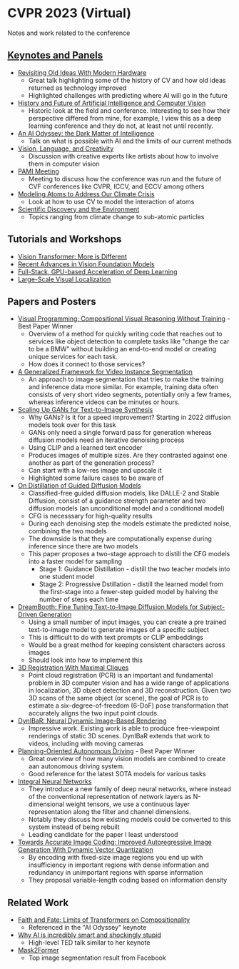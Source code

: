 # CVPR 2023 (Virtual)
Notes and work related to the conference

## [Keynotes and Panels](https://cvpr.thecvf.com/virtual/2023/eventlistwithbios/2023KeynotesPanels)

- [Revisiting Old Ideas With Modern Hardware](https://cvpr.thecvf.com/virtual/2023/invited-talk/23301)
  - Great talk highlighting some of the history of CV and how old ideas returned as technology improved
  - Highlighted challenges with predicting where AI will go in the future
- [History and Future of Artificial Intelligence and Computer Vision](https://cvpr.thecvf.com/virtual/2023/panel/23304)
  - Historic look at the field and conference. Interesting to see how their perspective differed from mine, for example, I view this as a deep learning conference and they do not, at least not until recently. 
- [An AI Odyssey: the Dark Matter of Intelligence](https://cvpr.thecvf.com/virtual/2023/invited-talk/23302)
  - Talk on what is possible with AI and the limits of our current methods
- [Vision, Language, and Creativity](https://cvpr.thecvf.com/virtual/2023/panel/23305)
  - Discussion with creative experts like artists about how to involve them in computer vision
- [PAMI Meeting](https://cvpr.thecvf.com/virtual/2023/panel/23564)
  - Meeting to discuss how the conference was run and the future of CVF conferences like CVPR, ICCV, and ECCV among others 
- [Modeling Atoms to Address Our Climate Crisis](https://cvpr.thecvf.com/virtual/2023/invited-talk/23303)
  - Look at how to use CV to model the interaction of atoms 
- [Scientific Discovery and the Environment](https://cvpr.thecvf.com/virtual/2023/panel/23306)
  - Topics ranging from climate change to sub-atomic particles

## Tutorials and Workshops
- [Vision Transformer: More is Different](https://cvpr.thecvf.com/virtual/2023/tutorial/18572)
- [Recent Advances in Vision Foundation Models](https://cvpr.thecvf.com/virtual/2023/tutorial/18558)
- [Full-Stack, GPU-based Acceleration of Deep Learning](https://cvpr.thecvf.com/virtual/2023/tutorial/18561)
- [Large-Scale Visual Localization](https://cvpr.thecvf.com/virtual/2023/tutorial/18551)

## Papers and Posters

- [Visual Programming: Compositional Visual Reasoning Without Training](https://cvpr.thecvf.com/virtual/2023/poster/22652) - Best Paper Winner
  - Overview of a method for quickly writing code that reaches out to services like object detection to complete tasks like "change the car to be a BMW" without building an end-to-end model or creating unique services for each task.
  - How does it connect to those services?
- [A Generalized Framework for Video Instance Segmentation](https://cvpr.thecvf.com/virtual/2023/poster/22446)
  -  An approach to image segmentation that tries to make the training and inference data more similar. For example, training data often consists of very short video segments, potentially only a few frames, whereas inference videos can be minutes or hours.
- [Scaling Up GANs for Text-to-Image Synthesis](https://cvpr.thecvf.com/virtual/2023/poster/22519)
  - Why GANs? Is it for a speed improvement? Starting in 2022 diffusion models took over for this task
  - GANs only need a single forward pass for generation whereas diffusion models need an iterative denoising process
  - Using CLIP and a learned text encoder
  - Produces images of multiple sizes. Are they contrasted against one another as part of the generation process?
  - Can start with a low-res image and upscale it
  - Highlighted some failure cases to be aware of
- [On Distillation of Guided Diffusion Models](https://cvpr.thecvf.com/virtual/2023/poster/21256)
  - Classified-free guided diffusion models, like DALLE-2 and Stable Diffusion, consist of a guidance strength parameter and two diffusion models (an unconditional model and a conditional model)
  - CFG is necesssary for high-quality results
  - During each denoising step the models estimate the predicted noise, combining the two models
  - The downside is that they are computationally expense during inference since there are two models
  - This paper proposes a two-stage approach to distill the CFG models into a faster model for sampling
    - Stage 1: Guidance Distillation - distill the two teacher models into one student model
    - Stage 2: Progressive Dstillation - distill the learned model from the first-stage into a fewer-step guided model by halving the number of steps each time
- [DreamBooth: Fine Tuning Text-to-Image Diffusion Models for Subject-Driven Generation](https://cvpr.thecvf.com/virtual/2023/poster/21256)
  - Using a small number of input images, you can create a pre trained text-to-image model to generate images of a specific subject
  - This is difficult to do with text prompts or CLIP embeddings
  - Would be a great method for keeping consistent characters across images
  - Should look into how to implement this
- [3D Registration With Maximal Cliques](https://cvpr.thecvf.com/virtual/2023/poster/22705)
  - Point cloud registration (PCR) is an important and fundamental problem in 3D computer vision and has a wide range of applications in localization, 3D object detection and 3D reconstruction. Given two 3D scans of the same object (or scene), the goal of PCR is to estimate a six-degree-of-freedom (6-DoF) pose transformation that accurately aligns the two input point clouds. 
- [DynIBaR: Neural Dynamic Image-Based Rendering](https://cvpr.thecvf.com/virtual/2023/poster/22802)
  - Impressive work. Existing work is able to produce free-viewpoint renderings of static 3D scenes. DynIBaR extends that work to videos, including with moving cameras
- [Planning-Oriented Autonomous Driving](https://cvpr.thecvf.com/virtual/2023/poster/22922) - Best Paper Winner
  - Great overview of how many vision models are combined to create aan autonomous driving system.
  - Good reference for the latest SOTA models for various tasks 
- [Integral Neural Networks](https://cvpr.thecvf.com/virtual/2023/poster/21686)
  - They introduce a new family of deep neural networks, where instead of the conventional representation of network layers as N-dimensional weight tensors, we use a continuous layer representation along the filter and channel dimensions.
  - Notably they discuss how existing models could be converted to this system instead of being rebuilt
  - Leading candidate for the paper I least understood
- [Towards Accurate Image Coding: Improved Autoregressive Image Generation With Dynamic Vector Quantization](https://cvpr.thecvf.com/virtual/2023/poster/22990)
  - By encoding with fixed-size image regions you end up with insufficiency in important regions with dense information and redundancy in unimportant regions with sparse information
  - They proposal variable-length coding based on information density

## Related Work
- [Faith and Fate: Limits of Transformers on Compositionality](https://arxiv.org/abs/2305.18654)
  - Referenced in the "AI Odyssey" keynote
- [Why AI is incredibly smart and shockingly stupid](https://www.ted.com/talks/yejin_choi_why_ai_is_incredibly_smart_and_shockingly_stupid/c?language=en)
  - High-level TED talk similar to her keynote 
- [Mask2Former](https://github.com/facebookresearch/Mask2Former)
  - Top image segmentation result from Facebook
